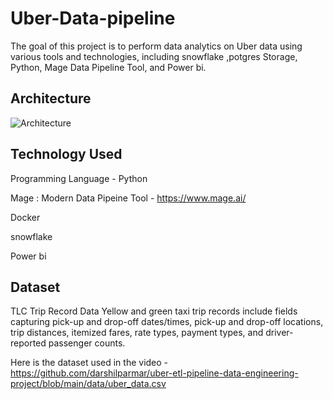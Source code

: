 # Uber-Data-pipeline

The goal of this project is to perform data analytics on Uber data using various tools and technologies, including snowflake ,potgres Storage, Python,  Mage Data Pipeline Tool,  and Power bi.
## Architecture
![Architecture](https://github.com/MAHMOUDMAMDOH8/Uber-Data-pipeline/assets/111503676/d8b138e8-a470-48b9-b000-8ce89b1fa674)

## Technology Used
Programming Language - Python

Mage : Modern Data Pipeine Tool - https://www.mage.ai/

Docker

snowflake

Power bi 

## Dataset
TLC Trip Record Data Yellow and green taxi trip records include fields capturing pick-up and drop-off dates/times, pick-up and drop-off locations, trip distances, itemized fares, rate types, payment types, and driver-reported passenger counts.

Here is the dataset used in the video - https://github.com/darshilparmar/uber-etl-pipeline-data-engineering-project/blob/main/data/uber_data.csv
